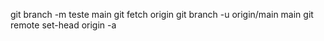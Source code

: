 git branch -m teste main
git fetch origin
git branch -u origin/main main
git remote set-head origin -a
